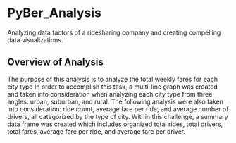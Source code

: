 # PyBer_Analysis
Analyzing data factors of a ridesharing company and creating compelling data visualizations.
## Overview of Analysis
The purpose of this analysis is to analyze the total weekly fares for each city type In order to accomplish this task, a multi-line graph was created and taken into consideration when analyzing each city type from three angles: urban, suburban, and rural. The following analysis were also taken into consideration: ride count, average fare per ride, and average number of drivers, all categorized by the type of city. Within this challenge, a summary data frame was created which includes organized total rides, total drivers, total fares, average fare per ride, and average fare per driver.
